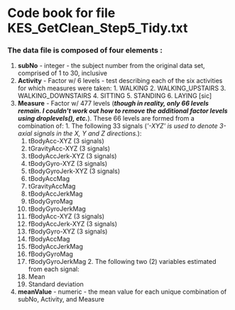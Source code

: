 # Code book for file KES_GetClean_Step5_Tidy.txt 

### The data file is composed of four elements :
  1. **subNo** - integer - the subject number from the original data set, comprised of 1 to 30, inclusive
  1. **Activity** - Factor w/ 6 levels - test describing each of the six activities for which measures were taken:
    1. WALKING
    2. WALKING_UPSTAIRS
    3. WALKING_DOWNSTAIRS
    4. SITTING
    5. STANDING
    6. LAYING [sic]
  1. **Measure** - Factor w/ 477 levels (**_though in reality, only 66 levels remain. I couldn't work out how to remove the additional factor levels using droplevels(), etc._**). These 66 levels are formed from a combination of:
    1. The following 33 signals (*'-XYZ' is used to denote 3-axial signals in the X, Y and Z directions.*):
      1. tBodyAcc-XYZ (3 signals)
      1. tGravityAcc-XYZ (3 signals)
      1. tBodyAccJerk-XYZ (3 signals)
      1. tBodyGyro-XYZ (3 signals)
      1. tBodyGyroJerk-XYZ (3 signals)
      1. tBodyAccMag
      1. tGravityAccMag
      1. tBodyAccJerkMag
      1. tBodyGyroMag
      1. tBodyGyroJerkMag
      1. fBodyAcc-XYZ (3 signals)
      1. fBodyAccJerk-XYZ (3 signals)
      1. fBodyGyro-XYZ (3 signals)
      1. fBodyAccMag
      1. fBodyAccJerkMag
      1. fBodyGyroMag
      1. fBodyGyroJerkMag 
    2. The following two (2) variables estimated from each signal:
      3. Mean
      4. Standard deviation
  1. **meanValue** - numeric - the mean value for each unique combination of subNo, Activity, and Measure
